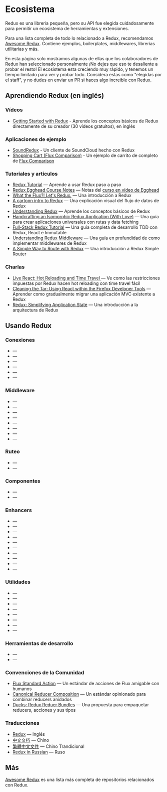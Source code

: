 # Ecosistema
Redux es una librería pequeña, pero su API fue elegida cuidadosamente para permitir un ecosistema de herramientas y extensiones.

Para una lista completa de todo lo relacionado a Redux, recomendamos [Awesome Redux](https://github.com/xgrommx/awesome-redux). Contiene ejemplos, boilerplates, middlewares, librerías utilitarias y más.

En esta página solo mostramos algunas de ellas que los colaboradores de Redux han seleccionado personalmente ¡No dejes que eso te desaliente a probar el resto! El ecosistema esta creciendo muy rápido, y tenemos un tiempo limitado para ver y probar todo. Considera estas como "elegidas por el staff", y no dudes en enviar un PR si haces algo increible con Redux.

## Aprendiendo Redux (en inglés)
### Vídeos
- [Getting Started with Redux](https://egghead.io/series/getting-started-with-redux) - Aprende los conceptos básicos de Redux directamente de su creador (30 vídeos gratuitos), en inglés

### Aplicaciones de ejemplo
- [SoundRedux](https://github.com/andrewngu/sound-redux) - Un cliente de SoundCloud hecho con Redux
- [Shopping Cart (Flux Comparison)](https://github.com/voronianski/flux-comparison/tree/master/redux) - Un ejemplo de carrito de completo de [Flux Comparison](https://github.com/voronianski/flux-comparison)

### Tutoriales y artículos
- [Redux Tutorial](https://github.com/happypoulp/redux-tutorial) — Aprende a usar Redux paso a paso
- [Redux Egghead Course Notes](https://github.com/tayiorbeii/egghead.io_redux_course_notes) — Notas del [curso en vídeo de Egghead](https://egghead.io/series/getting-started-with-redux)
- [What the Flux?! Let's Redux.](https://blog.andyet.com/2015/08/06/what-the-flux-lets-redux) — Una introducción a Redux
- [A cartoon intro to Redux](https://code-cartoons.com/a-cartoon-intro-to-redux-3afb775501a6) — Una explicación visual del flujo de datos de Redux
- [Understanding Redux](http://www.youhavetolearncomputers.com/blog/2015/9/15/a-conceptual-overview-of-redux-or-how-i-fell-in-love-with-a-javascript-state-container) — Aprende los conceptos básicos de Redux
- [Handcrafting an Isomorphic Redux Application (With Love)](https://medium.com/@bananaoomarang/handcrafting-an-isomorphic-redux-application-with-love-40ada4468af4) — Una guía para crear aplicaciones universales con rutas y data fetching
- [Full-Stack Redux Tutorial](http://teropa.info/blog/2015/09/10/full-stack-redux-tutorial.html) — Una guía completa de desarrollo TDD con Redux, React e Immutable
- [Understanding Redux Middleware](https://medium.com/@meagle/understanding-87566abcfb7a#.l033pyr02) — Una guía en profundidad de como implementar middlewares de Redux
- [A Simple Way to Route with Redux](http://jlongster.com/A-Simple-Way-to-Route-with-Redux) — Una introducción a Redux Simple Router

### Charlas
- [Live React: Hot Reloading and Time Travel ](http://youtube.com/watch?v=xsSnOQynTHs) — Ve como las restricciones impuestas por Redux hacen hot reloading con time travel fácil
- [Cleaning the Tar: Using React within the Firefox Developer Tools](https://www.youtube.com/watch?v=qUlRpybs7_c) — Aprender como gradualmente migrar una aplicación MVC existente a Redux
- [Redux: Simplifying Application State](https://www.youtube.com/watch?v=okdC5gcD-dM) — Una introducción a la arquitectura de Redux

## Usando Redux
### Conexiones
- []() — 
- []() — 
- []() — 
- []() — 
- []() — 
- []() — 

### Middleware
- []() — 
- []() — 
- []() — 
- []() — 
- []() — 
- []() — 
- []() — 
- []() — 

### Ruteo
- []() — 
- []() — 

### Componentes
- []() — 
- []() — 

### Enhancers
- []() — 
- []() — 
- []() — 
- []() — 
- []() — 
- []() — 
- []() — 
- []() — 
- []() — 
- []() — 

### Utilidades
- []() — 
- []() — 
- []() — 
- []() — 
- []() — 
- []() — 
- []() — 
- []() — 

### Herramientas de desarrollo
- []() — 
- []() — 

### Convenciones de la Comunidad
- [Flux Standard Action](https://github.com/acdlite/flux-standard-action) — Un estándar de acciones de Flux amigable con humanos
- [Canonical Reducer Composition](https://github.com/gajus/canonical-reducer-composition) — Un estándar opinionado para combinar reducers anidados
- [Ducks: Redux Reduer Bundles](https://github.com/erikras/ducks-modular-redux) — Una propuesta para empaquetar reducers, acciones y sus tipos

### Traducciones
- [Redux](http://redux.js.org/) — Inglés
- [中文文档]() — Chino
- [繁體中文文件]() — Chino Trandicional
- [Redux in Russian]() — Ruso

## Más
[Awesome Redux](https://github.com/xgrommx/awesome-redux) es una lista más completa de repositorios relacionados con Redux.








